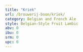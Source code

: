 ```yaml
---
title: "Kriek"
url: /brouwerij-boon/kriek/
category: Belgian and French Ale
style: Belgian-Style Fruit Lambic
abv: 0
ibu: 0
srm: 0
upc: 0
---
```


